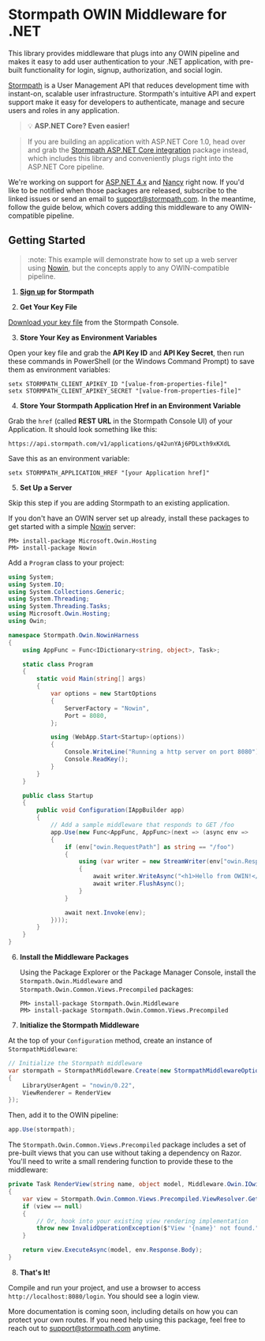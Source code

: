 # Stormpath OWIN Middleware for .NET

This library provides middleware that plugs into any OWIN pipeline and makes it easy to add user authentication to your .NET application, with pre-built functionality for login, signup, authorization, and social login.

[Stormpath](https://stormpath.com) is a User Management API that reduces development time with instant-on, scalable user infrastructure. Stormpath's intuitive API and expert support make it easy for developers to authenticate, manage and secure users and roles in any application.

> :bulb: **ASP.NET Core? Even easier!**

> If you are building an application with ASP.NET Core 1.0, head over and grab the [Stormpath ASP.NET Core integration](TODO) package instead, which includes this library and conveniently plugs right into the ASP.NET Core pipeline.

We're working on support for [ASP.NET 4.x](TODO) and [Nancy](TODO) right now. If you'd like to be notified when those packages are released, subscribe to the linked issues or send an email to support@stormpath.com. In the meantime, follow the guide below, which covers adding this middleware to any OWIN-compatible pipeline.

## Getting Started

> :note: This example will demonstrate how to set up a web server using [Nowin](https://github.com/Bobris/Nowin), but the concepts apply to any OWIN-compatible pipeline.

1. **[Sign up](https://api.stormpath.com/register) for Stormpath**

2. **Get Your Key File**

  [Download your key file](https://support.stormpath.com/hc/en-us/articles/203697276-Where-do-I-find-my-API-key-) from the Stormpath Console.

3. **Store Your Key as Environment Variables**

  Open your key file and grab the **API Key ID** and **API Key Secret**, then run these commands in PowerShell (or the Windows Command Prompt) to save them as environment variables:

  ```
  setx STORMPATH_CLIENT_APIKEY_ID "[value-from-properties-file]"
  setx STORMPATH_CLIENT_APIKEY_SECRET "[value-from-properties-file]"
  ```

4. **Store Your Stormpath Application Href in an Environment Variable**

  Grab the `href` (called **REST URL** in the Stormpath Console UI) of your Application. It should look something like this:

  `https://api.stormpath.com/v1/applications/q42unYAj6PDLxth9xKXdL`

  Save this as an environment variable:

  ```
  setx STORMPATH_APPLICATION_HREF "[your Application href]"
  ```

5. **Set Up a Server**

  Skip this step if you are adding Stormpath to an existing application.

  If you don't have an OWIN server set up already, install these packages to get started with a simple [Nowin](https://github.com/Bobris/Nowin) server:

  ```
  PM> install-package Microsoft.Owin.Hosting
  PM> install-package Nowin
  ```

  Add a `Program` class to your project:

  ```csharp
  using System;
  using System.IO;
  using System.Collections.Generic;
  using System.Threading;
  using System.Threading.Tasks;
  using Microsoft.Owin.Hosting;
  using Owin;

  namespace Stormpath.Owin.NowinHarness
  {
      using AppFunc = Func<IDictionary<string, object>, Task>;

      static class Program
      {
          static void Main(string[] args)
          {
              var options = new StartOptions
              {
                  ServerFactory = "Nowin",
                  Port = 8080,
              };

              using (WebApp.Start<Startup>(options))
              {
                  Console.WriteLine("Running a http server on port 8080");
                  Console.ReadKey();
              }
          }
      }

      public class Startup
      {
          public void Configuration(IAppBuilder app)
          {
              // Add a sample middleware that responds to GET /foo
              app.Use(new Func<AppFunc, AppFunc>(next => (async env =>
              {
                  if (env["owin.RequestPath"] as string == "/foo")
                  {
                      using (var writer = new StreamWriter(env["owin.ResponseBody"] as Stream))
                      {
                          await writer.WriteAsync("<h1>Hello from OWIN!</h1>");
                          await writer.FlushAsync();
                      }
                  }

                  await next.Invoke(env);
              })));
          }
      }
  }
  ```

6. **Install the Middleware Packages**

    Using the Package Explorer or the Package Manager Console, install the `Stormpath.Owin.Middleware` and `Stormpath.Owin.Common.Views.Precompiled` packages:

    ```
    PM> install-package Stormpath.Owin.Middleware
    PM> install-package Stormpath.Owin.Common.Views.Precompiled
    ```

7. **Initialize the Stormpath Middleware**

  At the top of your `Configuration` method, create an instance of `StormpathMiddleware`:

  ```csharp
  // Initialize the Stormpath middleware
  var stormpath = StormpathMiddleware.Create(new StormpathMiddlewareOptions()
  {
      LibraryUserAgent = "nowin/0.22",
      ViewRenderer = RenderView
  });
  ```

  Then, add it to the OWIN pipeline:

  ```csharp
  app.Use(stormpath);
  ```

  The `Stormpath.Owin.Common.Views.Precompiled` package includes a set of pre-built views that you can use without taking a dependency on Razor. You'll need to write a small rendering function to provide these to the middleware:

  ```csharp
  private Task RenderView(string name, object model, Middleware.Owin.IOwinEnvironment env, CancellationToken cancellationToken)
  {
      var view = Stormpath.Owin.Common.Views.Precompiled.ViewResolver.GetView(name);
      if (view == null)
      {
          // Or, hook into your existing view rendering implementation
          throw new InvalidOperationException($"View '{name}' not found.");
      }

      return view.ExecuteAsync(model, env.Response.Body);
  }
  ```

8. **That's It!**

  Compile and run your project, and use a browser to access `http://localhost:8080/login`. You should see a login view.

More documentation is coming soon, including details on how you can protect your own routes. If you need help using this package, feel free to reach out to support@stormpath.com anytime.
